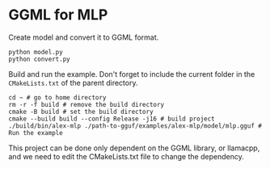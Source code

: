 # GGML for MLP

Create model and convert it to GGML format.

```
python model.py
python convert.py
```

Build and run the example. Don't forget to include the current folder in the `CMakeLists.txt` of the parent directory.

```
cd ~ # go to home directory
rm -r -f build # remove the build directory
cmake -B build # set the build directory
cmake --build build --config Release -j16 # build project
./build/bin/alex-mlp ./path-to-gguf/examples/alex-mlp/model/mlp.gguf # Run the example
```

This project can be done only dependent on the GGML library, or llamacpp, and we need to edit the CMakeLists.txt file to change the dependency.
